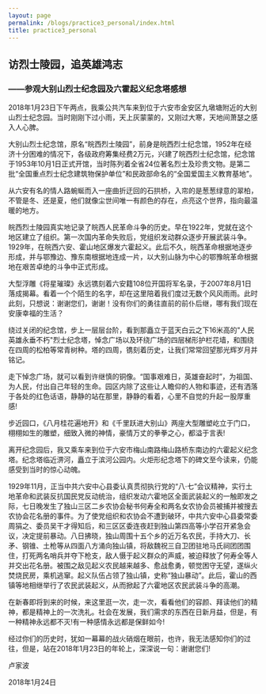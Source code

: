 ```yaml
---
layout: page
permalink: /blogs/practice3_personal/index.html
title: practice3_personal
---
```




## 访烈士陵园，追英雄鸿志

### ——参观大别山烈士纪念园及六霍起义纪念塔感想

2018年1月23日下午两点，我乘公共汽车来到位于六安市金安区九墩塘附近的大别山烈士纪念园。当时刚刚下过小雨，天上灰蒙蒙的，又刚过大寒，天地间萧瑟之感入人心脾。

大别山烈士纪念馆，原名“皖西烈士陵园”，前身是皖西烈士纪念馆，1952年在经济十分困难的情况下，各级政府筹集经费2万元，兴建了皖西烈士纪念馆，纪念馆于1953年10月1日正式开馆，当时陈列着全省24位著名烈士及珍贵文物。是第二批“全国重点烈士纪念建筑物保护单位”和民政部命名的“全国爱国主义教育基地”。

从六安有名的情人路蜿蜒而入一座曲折迂回的石拱桥，入帘的是葱葱绿意的翠柏，不管是冬、还是夏，他们就像尘世间唯一有颜色的存在，点亮这个世界，指向最温暖的地方。

皖西烈士陵园真实地记录了皖西人民革命斗争的历史。早在1922年，党就在这个地区建立了组织。第一次国内革命失败后，党组织发动群众逐步开展武装斗争。1929年，在皖西六安、霍山地区爆发六霍起义。此后不久，皖西革命根据地逐步形成，并与鄂豫边、豫东南根据地连成一片，以大别山脉为中心的鄂豫皖革命根据地在艰苦卓绝的斗争中正式形成。

大型浮雕《将星璀璨》永远镌刻着六安籍108位开国将军名录，于2007年8月1日落成揭幕。看着一个个陌生的名字，却在这里陪着我们度过无数个风风雨雨。此时此刻，只想说：谢谢您们，谢谢！没有你们的勇往直前的前仆后继，哪有我们现在安康幸福的生活？

绕过关闭的纪念馆，步上一层层台阶，看到那矗立于蓝天白云之下16米高的"人民英雄永垂不朽"烈士纪念塔，悼念广场以及环绕广场的四层梯形护栏花墙，和围绕在四周的松柏等常青树种。塔的四周，镌刻着历史，让我们常常回望那光辉岁月并铭记。

走下悼念广场，就可以看到许继慎的铜像。“国事艰难日，英雄奋起时”，为祖国、为人民，付出自己年轻的生命。园区内除了这些让人瞻仰的人物和事迹，还有洒落于各处的红色话语，静静的站在那里，静静的看着，心里不自觉的升起一股厚重感!

步近园口，《八月桂花遍地开》和《千里跃进大别山》两座大型雕塑屹立于门口，栩栩如生的雕塑，细致入微的神情，豪情万丈的拳拳之心，都溢于言表!

离开纪念园后，我又乘车来到位于六安市梅山南路梅山路桥东南边的六霍起义纪念塔。纪念塔临近淠河，矗立于滨河公园内。火炬形纪念塔下的碑文至今读来，仍能感受到当时的惊心动魄。

1929年11月，正当中共六安中心县委认真贯彻执行党的“八·七”会议精神，实行土地革命和武装反抗国民党反动统治，组织发动六霍地区全面武装起义的一触即发之际，七日晚发生了独山三区二乡农协会秘书何寿全和两名女农协会员被捕并被搜去农协会花名册的事件。为了使党组织和农协会不遭到破环，中共六安中心县委常委周狷之、委员吴干才得知后，和三区区委连夜赶到独山第四高等小学召开紧急会议，决定提前暴动。八日拂晓，独山周围十五个乡的近万名农民，手持大刀、长矛、钢锥、土枪等从四面八方涌向独山镇，将敌魏祝三自卫团驻地马氏祠团团围住，打死两名哨兵并夺下枪支，敌人慑于起义群众的声威，被迫释放了何寿全等人并交出花名册。被围之敌见起义农民越来越多、愈战愈勇，顿觉困守无望，遂纵火焚烧民房，乘机逃窜。起义队伍占领了独山镇，史称“独山暴动”。此后，霍山的西镇等地相继举行了农民武装起义，从而掀起了六霍地区农民武装斗争的高潮。

在新春即将到来的时候，来这里逛一次，走一次，看看他们的容颜、拜读他们的精神，都是精神上的一次洗礼。社会在发展，我们需求的东西在日新月益，但是，有一种精神永远都不灭!有一种感情永远都是保鲜如今!

经过你们的历史时，犹如一幕幕的战火硝烟在眼前，也许，我无法感知你们的过往，但是，站在2018年1月23日的年轮上，深深说一句：谢谢您们!

卢家波

2018年1月24日